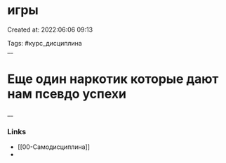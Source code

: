 # игры

Created at: 2022:06:06 09:13

Tags: #курс_дисциплина  
__ 

# Еще один наркотик которые дают нам псевдо успехи 


__

### Links
- [[00-Самодисциплина]]
-